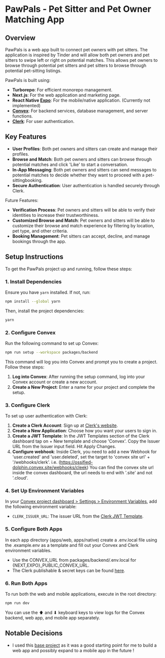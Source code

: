 # PawPals - Pet Sitter and Pet Owner Matching App

## Overview

PawPals is a web app built to connect pet owners with pet sitters. The application is inspired by Tinder and will allow both pet owners and pet sitters to swipe left or right on potential matches. This allows pet owners to browse through potential pet sitters and pet sitters to browse through potential pet-sitting listings.

PawPals is built using:

- **Turborepo**: For efficient monorepo management.
- **Next.js**: For the web application and marketing page.
- **React Native [Expo](https://expo.dev/)**: For the mobile/native application. (Currently not implemented)
- **[Convex](https://convex.dev)**: For backend services, database management, and server functions.
- **[Clerk](https://clerk.dev)**: For user authentication.

## Key Features

- **User Profiles**: Both pet owners and sitters can create and manage their profiles.
- **Browse and Match**: Both pet owners and sitters can browse through potential matches and click 'Like' to start a conversation.
- **In-App Messaging**: Both pet owners and sitters can send messages to potential matches to decide whether they want to proceed with a pet-sittingbooking.
- **Secure Authentication**: User authentication is handled securely through Clerk.

Future Features:

- **Verification Process**: Pet owners and sitters will be able to verify their identities to increase their trustworthiness.
- **Customized Browse and Match**: Pet owners and sitters will be able to customize their browse and match experience by filtering by location, pet type, and other criteria.
- **Booking Management**: Pet sitters can accept, decline, and manage bookings through the app.

## Setup Instructions

To get the PawPals project up and running, follow these steps:

### 1. Install Dependencies

Ensure you have `yarn` installed. If not, run:

```sh
npm install --global yarn
```

Then, install the project dependencies:

```sh
yarn
```

### 2. Configure Convex

Run the following command to set up Convex:

```sh
npm run setup --workspace packages/backend
```

This command will log you into Convex and prompt you to create a project. Follow these steps:

1. **Log into Convex**: After running the setup command, log into your Convex account or create a new account.
2. **Create a New Project**: Enter a name for your project and complete the setup.

### 3. Configure Clerk

To set up user authentication with Clerk:

1. **Create a Clerk Account**: Sign up at [Clerk's website](https://clerk.dev).
2. **Create a New Application**: Choose how you want your users to sign in.
3. **Create a JWT Template**: In the JWT Templates section of the Clerk dashboard tap on + New template and choose 'Convex'. Copy the Issuer URL from the Issuer input field. Hit Apply Changes.
4. **Configure webhook**: Inside Clerk, you need to add a new Webhook for 'user.created' and 'user.deleted', set the target to 'convex site url' + '/webhooks/clerk'. i.e. (https://ossified-dolphin.convex.site/webhooks/cleek) You can find the convex site url inside the convex dashboard, the url needs to end with '.site' and not '.cloud'. 

### 4. Set Up Environment Variables

In your [Convex project dashboard > Settings > Environment Variables](https://dashboard.convex.dev/deployment/settings/environment-variables&var=CLERK_ISSUER_URL), add the following environment variable:

- `CLERK_ISSUER_URL`: The issuer URL from the [Clerk JWT Template](https://dashboard.clerk.com/last-active?path=jwt-templates).

### 5. Configure Both Apps

In each app directory (apps/web, apps/native) create a .env.local file using the .example.env as a template and fill out your Convex and Clerk environment variables.

- Use the CONVEX_URL from packages/backend/.env.local for {NEXT,EXPO}_PUBLIC_CONVEX_URL.
- The Clerk publishable & secret keys can be found [here](https://dashboard.clerk.com/last-active?path=api-keys).

### 6. Run Both Apps

To run both the web and mobile applications, execute in the root directory:

```sh
npm run dev
```

You can use the ⬆ and ⬇ keyboard keys to view logs for the Convex backend, web app, and mobile app separately.

## Notable Decisions

- I used this [base project](https://github.com/get-convex/turbo-expo-nextjs-clerk-convex-monorepo) as it was a good starting point for me to build a web app and possibly expand to a mobile app in the future !

